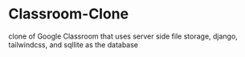# Classroom-Clone
clone of Google Classroom that uses server side file storage, django, tailwindcss, and sqllite as the database 
